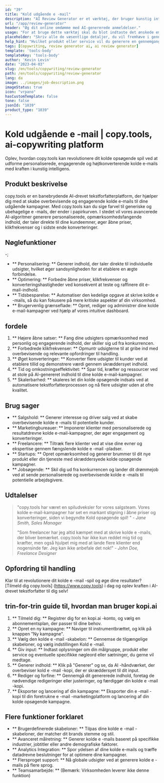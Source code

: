```yaml
---
id: "39"
title: "Kold udgående e -mail"
description: "AI Review Generator er et værktøj, der bruger kunstig intelligens til at skabe autentiske og overbevisende anmeldelser for produkter eller tjenester.  Spar tid og kræfter ved at generere realistiske, sammenhængende og engagerende anmeldelser baseret på et givet emne eller nøgleord for at forbedre din online tilstedeværelse og troværdighed."
url: "/app/review-generator"
header: "Øg dit online omdømme med AI-genererede anmeldelser."
usage: "For at bruge dette værktøj skal du blot indtaste det ønskede emne, nøgleord og nøglefunktioner i produktet eller tjenesten.  AI-gennemgangsgeneratoren opretter derefter en velstruktureret, unik og overbevisende gennemgang baseret på dit input."
placeholder: "Skriv alle de væsentlige detaljer, du vil fremhæve i gennemgangen, for eksempel: \ n \ n nøglepunkter: \ n \ n1.  Fremragende kundeservice \ n2.  Produkt af høj kvalitet \ n3.  Hurtig forsendelse \ n \ n nøgleord: kundeservice, produktkvalitet, forsendelse \ n \ n"
help_hint: "Hvilket produkt eller service vil du generere en gennemgang til?  Indtast nogle nøgleord relateret til emnet, og vi opretter en overbevisende gennemgang baseret på dit input.  Det anbefales at liste de vigtigste punkter, du vil fremhæve i gennemgangen."
tags: [Copywriting, review generator ai, ai review generator]
template: 'tools-body'
templateKey: 'tools-body'
author: 'Kevin Levin'
date: "2023-04-03"
slug: /en/tools/copywriting/review-generator
path: /en/tools/copywriting/review-generator
lang: da
image: ../images/job-description.png
imageStatus: true
icon: "vrpano"
hasCustomTemplate: false
tone: false
jsonId: "1039"
product_type: "1039"
---
```

# Kold udgående e -mail |  copy.tools, ai-copywriting platform

Oplev, hvordan copy.tools kan revolutionere dit kolde opsøgende spil ved at udforme personaliserede, engagerende og højtkonverterende kolde e-mails med kraften i kunstig intelligens.

## Produkt beskrivelse

copy.tools er en banebrydende AI-drevet tekstforfatterplatform, der hjælper dig med at skabe overbevisende og engagerende kolde e-mails til dine udgående kampagner.  Med copy.tools kan du sige farvel til generiske og ubehagelige e -mails, der ender i papirkurven.  I stedet vil vores avancerede AI-algoritmer generere personaliserede, opmærksomhedsfangende indhold, der taler direkte til dine kundeemner, øger åbne priser, klikfrekvenser og i sidste ende konverteringer.

## Nøglefunktioner

-;
 - ** Personalisering: ** Generer indhold, der taler direkte til individuelle udsigter, hvilket øger sandsynligheden for at etablere en ægte forbindelse.
 - ** Optimering: ** Forbedre åbne priser, klikfrekvenser og konverteringshastigheder ved konsekvent at teste og raffinere dit e-mail-indhold.
 - ** Tidsbesparelse: ** Automatiser den kedelige opgave at skrive kolde e -mails, så du kan fokusere på mere kritiske aspekter af din virksomhed.
 - ** Brugervenlig grænseflade: ** Opret, rediger og administrer dine kolde e-mail-kampagner ved hjælp af vores intuitive dashboard.

## fordele

1. ** Højere åbne satser: ** Fang dine udsigters opmærksomhed med personlig og engagerende indhold, der skiller sig ud fra konkurrencen.
 2. ** Forbedrede klikfrekvenser: ** Opmuntr udsigterne til at gribe ind med overbevisende og relevante opfordringer til handling.
 3. ** Øget konverteringer: ** Konverter flere udsigter til kunder ved at etablere tillid og demonstrere værdi gennem skræddersyet indhold.
 4. ** Tid og omkostningseffektivitet: ** Spar tid, kræfter og ressourcer ved at stole på AI-genereret indhold til dine kolde e-mail-kampagner.
 5. ** Skalerbarhed: ** skaleres let din kolde opsøgende indsats ved at automatisere tekstforfatterprocessen og nå flere udsigter uden at ofre kvalitet.

## Brug sager

- ** Salgshold: ** Generer interesse og driver salg ved at skabe overbevisende kolde e -mails til potentielle kunder.
 - ** Marketingbureauer: ** Imponerer klienter med personaliserede og resultatdrevne kolde e-mail-kampagner, der øger engagement og konverteringer.
 - ** Freelancere: ** Tiltræk flere klienter ved at vise dine evner og ekspertise gennem fængslende kolde e -mail -pladser.
 - ** Startups: ** Opret opmærksomhed og generer brummer til dit nye produkt eller din tjeneste med skræddersyede kolde opsøgende kampagner.
 - ** Jobsøgende: ** Skil dig ud fra konkurrencen og lander dit drømmejob ved at sende personaliserede og overbevisende kolde e -mails til potentielle arbejdsgivere.

## Udtalelser

> "copy.tools har været en spiludveksler for vores salgsteam. Vores kolde e-mail-kampagner har set en markant stigning i åbne priser og konverteringer, siden vi begyndte  Kold opsøgende spil! "  - _Jane Smith, Sales Manager_
 >
 > "Som freelancer har jeg altid kæmpet med at skrive kolde e -mails, der bliver bemærket. copy.tools har ikke kun reddet mig tid og kræfter, men også hjulpet mig med at lande flere klienter end nogensinde før. Jeg kan ikke anbefale det nok!"  - _John Doe, Freelance Designer_

## Opfordring til handling

Klar til at revolutionere dit kolde e -mail -spil og øge dine resultater?  [Tilmeld dig copy.tools] (https://www.copy.tools) i dag og oplev kraften i AI-drevet tekstforfatter til dig selv!

## trin-for-trin guide til, hvordan man bruger kopi.ai

1. ** Tilmeld dig: ** Registrer dig for en kopi.ai -konto, og vælg en abonnementsplan, der passer til dine behov.
 2. ** Opret en ny kampagne: ** Naviger til instrumentbrættet, og klik på knappen "Ny kampagne".
 3. ** Vælg den kolde e -mail -skabelon: ** Gennemse de tilgængelige skabeloner, og vælg indstillingen Kold e -mail.
 4. ** Giv input: ** Indtast oplysninger om din målgruppe, produkt eller service og eventuelle specifikke nøgleord eller sætninger, du gerne vil medtage.
 5. ** Generer indhold: ** Klik på "Generer" og se, da AI -håndværket, der overbeviser kold e -mail -kopi, der er skræddersyet til dit input.
 6. ** Rediger og forfine: ** Gennemgå dit genererede indhold, foretag de nødvendige redigeringer eller justeringer, og færdiggør din kolde e -mail -kopi.
 7. ** Eksporter og lancering af din kampagne: ** Eksporter din e -mail -kopi til din foretrukne e -mail -marketingplatform og lancering af din kolde opsøgende kampagne.

## Flere funktioner forklaret

- ** Brugerdefinerede skabeloner: ** Tilpas dine kolde e -mail -skabeloner, der matcher dit brands stemme og stil.
 - ** Avanceret målretning: ** Generer kolde e -mails baseret på specifikke industrier, jobtitler eller andre demografiske faktorer.
 - ** Analytics Integration: ** Spor ydelsen af ​​dine kolde e-mails og træffe datadrevne beslutninger for at optimere dine kampagner.
 - ** Flersproget support: ** Nå globale udsigter ved at generere kolde e -mails på flere sprog.
 - ** Teamsamarbejde: ** (Bemærk: Virksomheden leverer ikke denne funktion)

